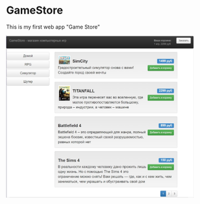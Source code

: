 # GameStore
This is my first web app "Game Store"

![Illustration for the project](https://github.com/Narestel/GameStore/blob/master/Home.jpg)
